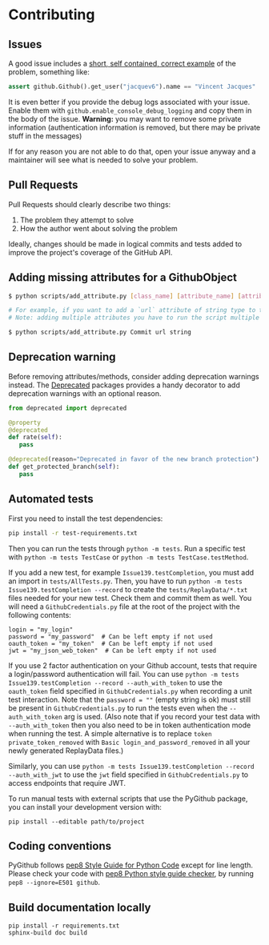 # Contributing

## Issues

A good issue includes a [short, self contained, correct example](http://sscce.org/) of the problem, something like:

```python
assert github.Github().get_user("jacquev6").name == "Vincent Jacques"
```

It is even better if you provide the debug logs associated with your issue.
Enable them with `github.enable_console_debug_logging` and copy them in the body of the issue.
**Warning:** you may want to remove some private information (authentication information is removed, but there may be private stuff in the messages)

If for any reason you are not able to do that, open your issue anyway and a maintainer will see what is needed to solve your problem.

## Pull Requests

Pull Requests should clearly describe two things:

1. The problem they attempt to solve
2. How the author went about solving the problem

Ideally, changes should be made in logical commits and tests added to improve the project's coverage of the GitHub API.

## Adding missing attributes for a GithubObject

```bash
$ python scripts/add_attribute.py [class_name] [attribute_name] [attribute_type]

# For example, if you want to add a `url` attribute of string type to the Commit class
# Note: adding multiple attributes you have to run the script multiple times

$ python scripts/add_attribute.py Commit url string
```

## Deprecation warning

Before removing attributes/methods, consider adding deprecation warnings instead. The [Deprecated](https://github.com/tantale/deprecated) packages provides a handy decorator to add deprecation warnings with an optional reason.

```python
from deprecated import deprecated

@property
@deprecated
def rate(self):
   pass

@deprecated(reason="Deprecated in favor of the new branch protection")
def get_protected_branch(self):
   pass
```

## Automated tests

First you need to install the test dependencies:
```bash
pip install -r test-requirements.txt
```

Then you can run the tests through `python -m tests`.
Run a specific test with `python -m tests TestCase` or `python -m tests TestCase.testMethod`.

If you add a new test, for example `Issue139.testCompletion`, you must add an import in `tests/AllTests.py`.
Then, you have to run `python -m tests Issue139.testCompletion --record` to create the `tests/ReplayData/*.txt` files needed for your new test.
Check them and commit them as well.
You will need a `GithubCredentials.py` file at the root of the project with the following contents:

```
login = "my_login"
password = "my_password"  # Can be left empty if not used
oauth_token = "my_token"  # Can be left empty if not used
jwt = "my_json_web_token"  # Can be left empty if not used
```

If you use 2 factor authentication on your Github account, tests that require a login/password authentication will fail.
You can use `python -m tests Issue139.testCompletion --record --auth_with_token` to use the `oauth_token` field specified in `GithubCredentials.py` when recording a unit test interaction. Note that the `password = ""` (empty string is ok) must still be present in `GithubCredentials.py` to run the tests even when the `--auth_with_token` arg is used. (Also note that if you record your test data with `--auth_with_token` then you also need to be in token authentication mode when running the test. A simple alternative is to replace `token private_token_removed` with `Basic login_and_password_removed` in all your newly generated ReplayData files.)

Similarly, you can use `python -m tests Issue139.testCompletion --record --auth_with_jwt` to use the `jwt` field specified in `GithubCredentials.py` to access endpoints that require JWT.

To run manual tests with external scripts that use the PyGithub package, you can install your development version with:

```
pip install --editable path/to/project
```

## Coding conventions

PyGithub follows [pep8 Style Guide for Python Code](http://www.python.org/dev/peps/pep-0008/) except for line length.
Please check your code with [pep8 Python style guide checker](http://pypi.python.org/pypi/pep8), by running `pep8 --ignore=E501 github`.

## Build documentation locally

```
pip install -r requirements.txt
sphinx-build doc build
```
